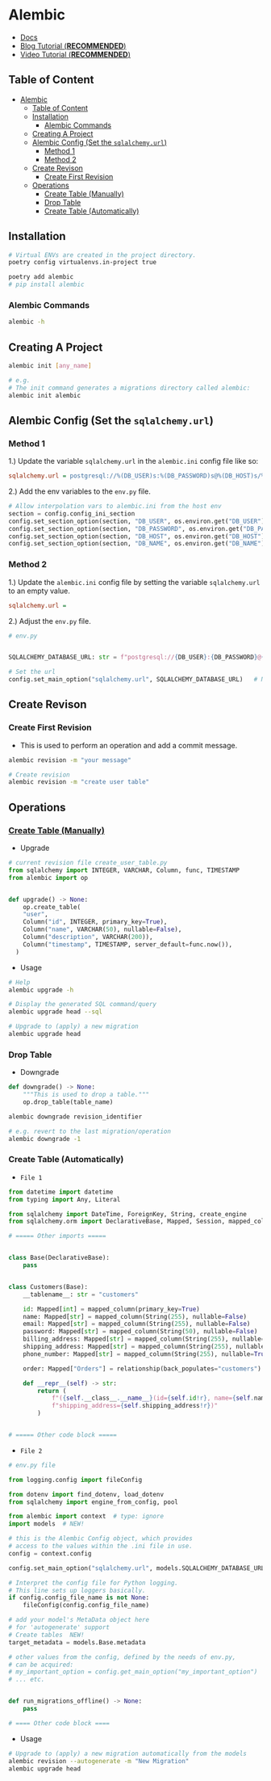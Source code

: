 # Alembic

- [Docs](https://alembic.sqlalchemy.org/en/latest/)
- [Blog Tutorial (**RECOMMENDED**)](https://learnbatta.com/blog/getting-started-with-alembic/#why-alembic)
- [Video Tutorial (**RECOMMENDED**)](https://www.youtube.com/watch?v=N9y9QkBM-Aw&ab_channel=AnjaneyuluBatta)

## Table of Content

- [Alembic](#alembic)
  - [Table of Content](#table-of-content)
  - [Installation](#installation)
    - [Alembic Commands](#alembic-commands)
  - [Creating A Project](#creating-a-project)
  - [Alembic Config (Set the `sqlalchemy.url`)](#alembic-config-set-the-sqlalchemyurl)
    - [Method 1](#method-1)
    - [Method 2](#method-2)
  - [Create Revison](#create-revison)
    - [Create First Revision](#create-first-revision)
  - [Operations](#operations)
    - [Create Table (Manually)](#create-table-manually)
    - [Drop Table](#drop-table)
    - [Create Table (Automatically)](#create-table-automatically)

## Installation

```sh
# Virtual ENVs are created in the project directory.
poetry config virtualenvs.in-project true

poetry add alembic
# pip install alembic

```

### Alembic Commands

```sh
alembic -h
```

## Creating A Project

```sh
alembic init [any_name]

# e.g.
# The init command generates a migrations directory called alembic:
alembic init alembic
```

## Alembic Config (Set the `sqlalchemy.url`)

### Method 1

1.) Update the variable `sqlalchemy.url` in the `alembic.ini` config file like so:

```ini
sqlalchemy.url = postgresql://%(DB_USER)s:%(DB_PASSWORD)s@%(DB_HOST)s/%(DB_NAME)s
```

2.) Add the env variables to the `env.py` file.

```py
# Allow interpolation vars to alembic.ini from the host env
section = config.config_ini_section
config.set_section_option(section, "DB_USER", os.environ.get("DB_USER"))
config.set_section_option(section, "DB_PASSWORD", os.environ.get("DB_PASSWORD"))
config.set_section_option(section, "DB_HOST", os.environ.get("DB_HOST"))
config.set_section_option(section, "DB_NAME", os.environ.get("DB_NAME"))
```

### Method 2

1.) Update the `alembic.ini` config file by setting the variable `sqlalchemy.url` to an empty value.

```ini
sqlalchemy.url =
```

2.) Adjust the `env.py` file.

```py
# env.py


SQLALCHEMY_DATABASE_URL: str = f"postgresql://{DB_USER}:{DB_PASSWORD}@{DB_HOST}:{DB_PORT}/{DB_NAME}"

# Set the url
config.set_main_option("sqlalchemy.url", SQLALCHEMY_DATABASE_URL)   # NEW!

```

## Create Revison

### Create First Revision

- This is used to perform an operation and add a commit message.

```sh
alembic revision -m "your message"

# Create revision
alembic revision -m "create user table"
```

## Operations

### [Create Table (Manually)](https://alembic.sqlalchemy.org/en/latest/ops.html#alembic.operations.Operations.create_table)

- Upgrade

```py
# current revision file create_user_table.py
from sqlalchemy import INTEGER, VARCHAR, Column, func, TIMESTAMP
from alembic import op


def upgrade() -> None:
    op.create_table(
    "user",
    Column("id", INTEGER, primary_key=True),
    Column("name", VARCHAR(50), nullable=False),
    Column("description", VARCHAR(200)),
    Column("timestamp", TIMESTAMP, server_default=func.now()),
  )
```

- Usage

```sh
# Help
alembic upgrade -h

# Display the generated SQL command/query
alembic upgrade head --sql

# Upgrade to (apply) a new migration
alembic upgrade head
```

### Drop Table

- Downgrade

```py
def downgrade() -> None:
    """This is used to drop a table."""
    op.drop_table(table_name)
```

```sh
alembic downgrade revision_identifier

# e.g. revert to the last migration/operation
alembic downgrade -1
```

### Create Table (Automatically)

- `File 1`

```py
from datetime import datetime
from typing import Any, Literal

from sqlalchemy import DateTime, ForeignKey, String, create_engine
from sqlalchemy.orm import DeclarativeBase, Mapped, Session, mapped_column, relationship

# ===== Other imports =====


class Base(DeclarativeBase):
    pass


class Customers(Base):
    __tablename__: str = "customers"

    id: Mapped[int] = mapped_column(primary_key=True)
    name: Mapped[str] = mapped_column(String(255), nullable=False)
    email: Mapped[str] = mapped_column(String(255), nullable=False)
    password: Mapped[str] = mapped_column(String(50), nullable=False)
    billing_address: Mapped[str] = mapped_column(String(255), nullable=True)
    shipping_address: Mapped[str] = mapped_column(String(255), nullable=False)
    phone_number: Mapped[str] = mapped_column(String(255), nullable=True)

    order: Mapped["Orders"] = relationship(back_populates="customers")

    def __repr__(self) -> str:
        return (
            f"({self.__class__.__name__}(id={self.id!r}, name={self.name!r}, email={self.email!r}, "
            f"shipping_address={self.shipping_address!r})"
        )


# ===== Other code block =====

```

- `File 2`

```py
# env.py file

from logging.config import fileConfig

from dotenv import find_dotenv, load_dotenv
from sqlalchemy import engine_from_config, pool

from alembic import context  # type: ignore
import models  # NEW!

# this is the Alembic Config object, which provides
# access to the values within the .ini file in use.
config = context.config

config.set_main_option("sqlalchemy.url", models.SQLALCHEMY_DATABASE_URL)   # NEW!

# Interpret the config file for Python logging.
# This line sets up loggers basically.
if config.config_file_name is not None:
    fileConfig(config.config_file_name)

# add your model's MetaData object here
# for 'autogenerate' support
# Create tables  NEW!
target_metadata = models.Base.metadata

# other values from the config, defined by the needs of env.py,
# can be acquired:
# my_important_option = config.get_main_option("my_important_option")
# ... etc.


def run_migrations_offline() -> None:
    pass

# ==== Other code block ====
```

- Usage

```sh
# Upgrade to (apply) a new migration automatically from the models
alembic revision --autogenerate -m "New Migration"
alembic upgrade head
```
